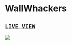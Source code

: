 # WallWhackers
## <code>[LIVE VIEW](https://wallwhackers.netlify.app/)</code>
![](img/WallWhackers.PNG)
